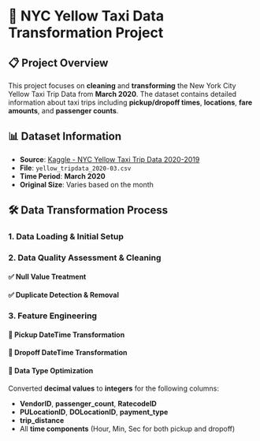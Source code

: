 # 🚕 NYC Yellow Taxi Data Transformation Project

## 📋 Project Overview
This project focuses on **cleaning** and **transforming** the New York City Yellow Taxi Trip Data from **March 2020**. The dataset contains detailed information about taxi trips including **pickup/dropoff times**, **locations**, **fare amounts**, and **passenger counts**.

## 📊 Dataset Information
- **Source**: [Kaggle - NYC Yellow Taxi Trip Data 2020-2019](https://www.kaggle.com/datasets/microize/newyork-yellow-taxi-trip-data-2020-2019)
- **File**: `yellow_tripdata_2020-03.csv`
- **Time Period**: **March 2020**
- **Original Size**: Varies based on the month

## 🛠️ Data Transformation Process

### 1. **Data Loading & Initial Setup**

### 2. **Data Quality Assessment & Cleaning**

#### ✅ **Null Value Treatment**
#### ✅ **Duplicate Detection & Removal**

### 3. **Feature Engineering**

#### 📅 **Pickup DateTime Transformation**
#### 📅 **Dropoff DateTime Transformation**  

#### 🔢 **Data Type Optimization**
Converted **decimal values** to **integers** for the following columns:
- **VendorID**, **passenger_count**, **RatecodeID**
- **PULocationID**, **DOLocationID**, **payment_type**
- **trip_distance**
- All **time components** (Hour, Min, Sec for both pickup and dropoff)
